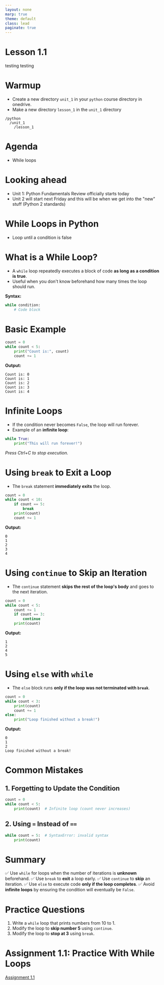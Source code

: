 ```yaml
---
layout: none
marp: true
theme: default
class: lead
paginate: true
---
```


<!-- headingDivider: 1 -->
<!-- backgroundColor: black -->
<!-- class: invert -->

# Lesson 1.1

testing testing

# Warmup

- Create a new directory `unit_1` in your `python` course directory in onedrive.
- Make a new directory `lesson_1` in the `unit_1` directory

```text
/python
  /unit_1
    /lesson_1
```
  
# Agenda

- While loops
  
# Looking ahead

- Unit 1: Python Fundamentals Review officially starts today
- Unit 2 will start next Friday and this will be when we get into the "new" stuff (Python 2 standards)

# While Loops in Python

- Loop until a condition is false

# What is a While Loop?
- A `while` loop repeatedly executes a block of code **as long as a condition is true**.
- Useful when you don't know beforehand how many times the loop should run.

**Syntax:**
```python
while condition:
    # Code block
```

# Basic Example

```python
count = 0
while count < 5:
    print("Count is:", count)
    count += 1
```
**Output:**
```text
Count is: 0
Count is: 1
Count is: 2
Count is: 3
Count is: 4
```

# Infinite Loops
- If the condition never becomes `False`, the loop will run forever.
- Example of an **infinite loop**:

```python
while True:
    print("This will run forever!")
```

*Press Ctrl+C to stop execution.*

# Using `break` to Exit a Loop
- The `break` statement **immediately exits** the loop.

```python
count = 0
while count < 10:
    if count == 5:
        break
    print(count)
    count += 1
```
**Output:**
```text
0
1
2
3
4
```

# Using `continue` to Skip an Iteration
- The `continue` statement **skips the rest of the loop's body** and goes to the next iteration.

```python
count = 0
while count < 5:
    count += 1
    if count == 3:
        continue
    print(count)
```
**Output:**
```text
1
2
4
5
```
# Using `else` with `while`
- The `else` block runs **only if the loop was not terminated with `break`**.

```python
count = 0
while count < 3:
    print(count)
    count += 1
else:
    print("Loop finished without a break!")
```

**Output:**
```text
0
1
2
Loop finished without a break!
```

# Common Mistakes
## 1. Forgetting to Update the Condition
```python
count = 0
while count < 5:
    print(count)  # Infinite loop (count never increases)
```

## 2. Using `=` Instead of `==`
```python
while count = 5:  # SyntaxError: invalid syntax
    print(count)
```

# Summary
✅ Use `while` for loops when the number of iterations is **unknown** beforehand.
✅ Use `break` to **exit** a loop early.
✅ Use `continue` to **skip** an iteration.
✅ Use `else` to execute code **only if the loop completes**.
✅ Avoid **infinite loops** by ensuring the condition will eventually be `False`.

# Practice Questions
1. Write a `while` loop that prints numbers from 10 to 1.
2. Modify the loop to **skip number 5** using `continue`.
3. Modify the loop to **stop at 3** using `break`.

# Assignment 1.1: Practice With While Loops

[Assignment 1.1](./files/assignment1_1.py)
